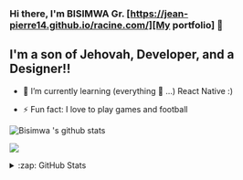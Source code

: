 ### Hi there, I'm BISIMWA Gr. [https://jean-pierre14.github.io/racine.com/][My portfolio] 👋

## I'm a son of Jehovah, Developer, and a Designer!!
<!--
- 🔭 I just launched my first course: [Become A VS Code SuperHero!][course]!  -->
- 🌱 I’m currently learning (everything 🤣 ...) React Native :) 
<!--
- 👯 I’m looking to collaborate with other content creators
- 🥅 2020 Goals: Contribute more to Open Source projects  -->
- ⚡ Fun fact: I love to play games and football


![Bisimwa 's github stats](https://github-readme-stats.vercel.app/api?username=Jean-pierre14&show_icons=true&hide_border=true)

![](https://github-readme-stats.vercel.app/api/top-langs/?username=Jean-pierre14&layout=compact)
 


</details>

<details>
  <summary>:zap: GitHub Stats</summary>

  ![Bisimwa El Grace's github stats](https://github-readme-stats.vercel.app/api?username=Jean-pierre14&show_icons=true&hide_border=true)

</details>

[website]: https://Jean-pierre14.com
[course]: http://vsCodeHero.com
[twitter]: https://twitter.com/Jean-pierre14
[youtube]: https://youtube.com/Jean-pierre14
[instagram]: https://instagram.com/Jean-pierre14
[linkedin]: https://linkedin.com/in/Jean-pierre14
[webdevplaylist]: https://www.youtube.com/playlist?list=PLkwxH9e_vrAJ0WbEsFA9W3I1W-g_BTsbt
[jsplaylist]: https://www.youtube.com/playlist?list=PLkwxH9e_vrALRJKu7wfXby3MKeflhTu6B
[cssplaylist]: https://www.youtube.com/playlist?list=PLkwxH9e_vrALSdvZuEh6gqQdmDoDIoqz4
[reactplaylist]: https://www.youtube.com/playlist?list=PLkwxH9e_vrAK4TdffpxKY3QGyHCpxFcQ0